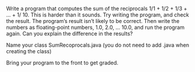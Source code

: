 Write a program that computes the sum of the reciprocals 1/1 + 1/2 + 1/3 + … + 1/ 10.  This is harder than it sounds.  Try writing the program, and check the result.  The program’s result isn’t likely to be correct.  Then write the numbers as floating-point numbers, 1.0, 2.0, … 10.0, and run the program again.  Can you explain the difference in the results?

Name your class SumRecoprocals.java  (you do not need to add .java when creating the class)

 

Bring your program to the front to get graded. 